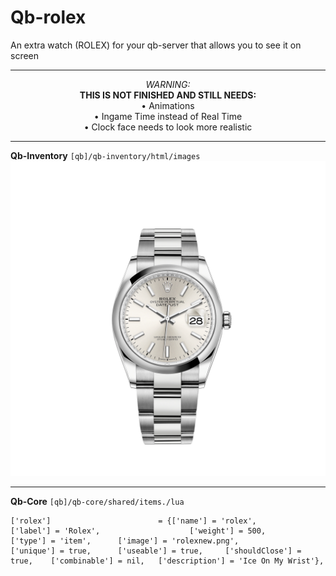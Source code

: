 # Qb-rolex
An extra watch (ROLEX) for your qb-server that allows you to see it on screen

------------------------------------------------------------------------------------------
<p align="center">
  <em>WARNING:</em><br>
  <strong>THIS IS NOT FINISHED AND STILL NEEDS:</strong><br>
  • Animations<br>
  • Ingame Time instead of Real Time<br>
  • Clock face needs to look more realistic
</p>

------------------------------------------------------------------------------------------
__Qb-Inventory__ 
`[qb]/qb-inventory/html/images`
![This image should be added to this directory](/rolexnew.png)



------------------------------------------------------------------------------------------
__Qb-Core__
`[qb]/qb-core/shared/items./lua`
```
['rolex'] 			 	 	 	 = {['name'] = 'rolex', 			  			['label'] = 'Rolex', 					['weight'] = 500, 		['type'] = 'item', 		['image'] = 'rolexnew.png', 				['unique'] = true, 		['useable'] = true, 	['shouldClose'] = true,    ['combinable'] = nil,   ['description'] = 'Ice On My Wrist'},
```

